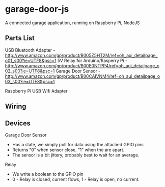 garage-door-js
==============

A connected garage application, running on Raspberry Pi, NodeJS

Parts List
----------
USB Bluetooth Adapter - http://www.amazon.com/gp/product/B005Z5HT2M/ref=oh_aui_detailpage_o01_s00?ie=UTF8&psc=1
5V Relay for Arduino/Rasperry Pi - http://www.amazon.com/gp/product/B00E0NTPP4/ref=oh_aui_detailpage_o02_s00?ie=UTF8&psc=1
Garage Door Sensor - http://www.amazon.com/gp/product/B00CAIVNM4/ref=oh_aui_detailpage_o03_s00?ie=UTF8&psc=1

Raspberry Pi
USB Wifi Adapter

Wiring
------

Devices
-------
Garage Door Sensor

 * Has a state, we simply poll for data using the attached GPIO pins
 * Returns "0" when sensor close, "1" when the are apart.
 * The sensor is a bit jittery, probably best to wait for an average.

Relay

 * We write a boolean to the GPIO pin
 * 0 - Relay is closed, current flows, 1 - Relay is open, no current.




